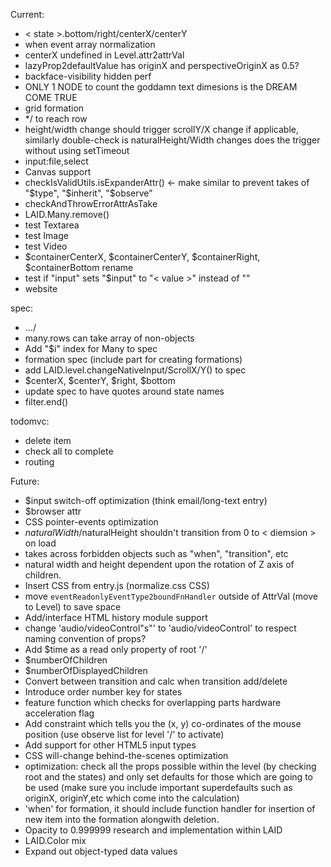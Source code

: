 
Current:
  - < state >.bottom/right/centerX/centerY
  - when event array normalization
  - centerX undefined in Level.attr2attrVal
  - lazyProp2defaultValue has originX and perspectiveOriginX as 0.5?
  - backface-visibility hidden perf
  - ONLY 1 NODE to count the goddamn text dimesions is the DREAM COME TRUE
  - grid formation
  - */ to reach row
  - height/width change should trigger scrollY/X change if
    applicable, similarly double-check is naturalHeight/Width
    changes does the trigger without using setTimeout
  - input:file,select
  - Canvas support
  - checkIsValidUtils.isExpanderAttr() <- make similar to prevent takes of "$type", "$inherit", "$observe"
  - checkAndThrowErrorAttrAsTake
  - LAID.Many.remove()
  - test Textarea
  - test Image
  - test Video
  - $containerCenterX, $containerCenterY,
    $containerRight, $containerBottom rename
  - test if "input" sets "$input" to "< value >" instead of ""
  - website


  spec:
  - .../
  - many.rows can take array of non-objects
  - Add "$i" index for Many to spec
  - formation spec (include part for creating formations)
  - add LAID.level.changeNativeInput/ScrollX/Y() to spec
  - $centerX, $centerY, $right, $bottom
  - update spec to have quotes around state names
  - filter.end()

  todomvc:
  - delete item
  - check all to complete
  - routing


Future:
  - $input switch-off optimization (think email/long-text entry)
  - $browser attr
  - CSS pointer-events optimization
  - $naturalWidth/$naturalHeight shouldn't transition from 0 to < diemsion > on load
  - takes across forbidden objects such as "when", "transition", etc
  - natural width and height dependent upon the rotation of Z axis of children.
  - Insert CSS from entry.js (normalize.css CSS)
  - move `eventReadonlyEventType2boundFnHandler` outside of AttrVal (move to Level) to save space
  - Add/interface HTML history module support
  - change 'audio/videoControl"s"' to 'audio/videoControl' to respect naming convention of props?
  - Add $time as a read only property of root '/'
  - $numberOfChildren
  - $numberOfDisplayedChildren
  - Convert between transition and calc when transition add/delete
  - Introduce order number key for states
  - feature function which checks for overlapping parts
hardware acceleration flag
  - Add constraint which tells you the (x, y) co-ordinates of the mouse position (use observe list for level '/' to activate)
  - Add support for other HTML5 input types
  - CSS will-change behind-the-scenes optimization
  - optimization: check all the props possible within the level (by checking root and the states) and only set defaults for those which are going to be used (make sure you include important superdefaults such as originX, originY,etc which come into the calculation)
  - 'when' for formation, it should include function handler for insertion of new item into the formation alongwith deletion.
  - Opacity to 0.999999 research and implementation within LAID
  - LAID.Color mix
  - Expand out object-typed data values

